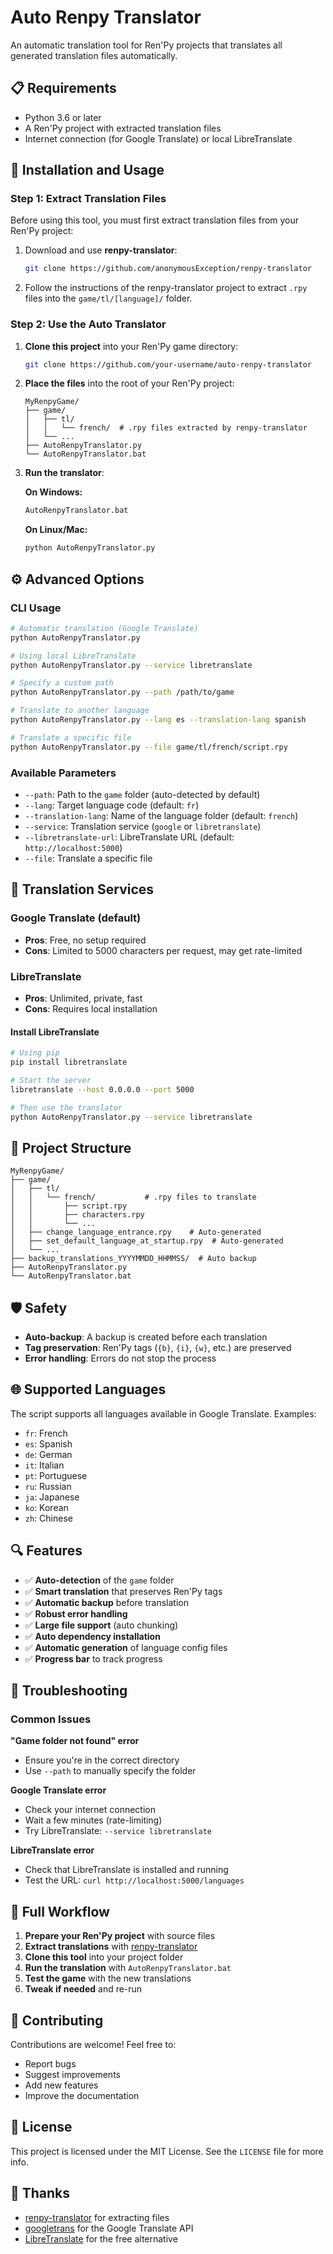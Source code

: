 # Auto Renpy Translator

An automatic translation tool for Ren'Py projects that translates all generated translation files automatically.

## 📋 Requirements

- Python 3.6 or later
- A Ren'Py project with extracted translation files
- Internet connection (for Google Translate) or local LibreTranslate

## 🚀 Installation and Usage

### Step 1: Extract Translation Files

Before using this tool, you must first extract translation files from your Ren'Py project:

1. Download and use **renpy-translator**:
   ```bash
   git clone https://github.com/anonymousException/renpy-translator
   ```

2. Follow the instructions of the renpy-translator project to extract `.rpy` files into the `game/tl/[language]/` folder.

### Step 2: Use the Auto Translator

1. **Clone this project** into your Ren'Py game directory:
   ```bash
   git clone https://github.com/your-username/auto-renpy-translator
   ```

2. **Place the files** into the root of your Ren'Py project:
   ```
   MyRenpyGame/
   ├── game/
   │   ├── tl/
   │   │   └── french/  # .rpy files extracted by renpy-translator
   │   └── ...
   ├── AutoRenpyTranslator.py
   └── AutoRenpyTranslator.bat
   ```

3. **Run the translator**:

   **On Windows:**
   ```bash
   AutoRenpyTranslator.bat
   ```

   **On Linux/Mac:**
   ```bash
   python AutoRenpyTranslator.py
   ```

## ⚙️ Advanced Options

### CLI Usage

```bash
# Automatic translation (Google Translate)
python AutoRenpyTranslator.py

# Using local LibreTranslate
python AutoRenpyTranslator.py --service libretranslate

# Specify a custom path
python AutoRenpyTranslator.py --path /path/to/game

# Translate to another language
python AutoRenpyTranslator.py --lang es --translation-lang spanish

# Translate a specific file
python AutoRenpyTranslator.py --file game/tl/french/script.rpy
```

### Available Parameters

- `--path`: Path to the `game` folder (auto-detected by default)
- `--lang`: Target language code (default: `fr`)
- `--translation-lang`: Name of the language folder (default: `french`)
- `--service`: Translation service (`google` or `libretranslate`)
- `--libretranslate-url`: LibreTranslate URL (default: `http://localhost:5000`)
- `--file`: Translate a specific file

## 🔧 Translation Services

### Google Translate (default)
- **Pros**: Free, no setup required
- **Cons**: Limited to 5000 characters per request, may get rate-limited

### LibreTranslate
- **Pros**: Unlimited, private, fast
- **Cons**: Requires local installation

#### Install LibreTranslate

```bash
# Using pip
pip install libretranslate

# Start the server
libretranslate --host 0.0.0.0 --port 5000

# Then use the translator
python AutoRenpyTranslator.py --service libretranslate
```

## 📁 Project Structure

```
MyRenpyGame/
├── game/
│   ├── tl/
│   │   └── french/           # .rpy files to translate
│   │       ├── script.rpy
│   │       ├── characters.rpy
│   │       └── ...
│   ├── change_language_entrance.rpy    # Auto-generated
│   ├── set_default_language_at_startup.rpy  # Auto-generated
│   └── ...
├── backup_translations_YYYYMMDD_HHMMSS/  # Auto backup
├── AutoRenpyTranslator.py
└── AutoRenpyTranslator.bat
```

## 🛡️ Safety

- **Auto-backup**: A backup is created before each translation
- **Tag preservation**: Ren'Py tags (`{b}`, `{i}`, `{w}`, etc.) are preserved
- **Error handling**: Errors do not stop the process

## 🌐 Supported Languages

The script supports all languages available in Google Translate. Examples:

- `fr`: French
- `es`: Spanish
- `de`: German
- `it`: Italian
- `pt`: Portuguese
- `ru`: Russian
- `ja`: Japanese
- `ko`: Korean
- `zh`: Chinese

## 🔍 Features

- ✅ **Auto-detection** of the `game` folder
- ✅ **Smart translation** that preserves Ren'Py tags
- ✅ **Automatic backup** before translation
- ✅ **Robust error handling**
- ✅ **Large file support** (auto chunking)
- ✅ **Auto dependency installation**
- ✅ **Automatic generation** of language config files
- ✅ **Progress bar** to track progress

## 🐛 Troubleshooting

### Common Issues

**"Game folder not found" error**
- Ensure you're in the correct directory
- Use `--path` to manually specify the folder

**Google Translate error**
- Check your internet connection
- Wait a few minutes (rate-limiting)
- Try LibreTranslate: `--service libretranslate`

**LibreTranslate error**
- Check that LibreTranslate is installed and running
- Test the URL: `curl http://localhost:5000/languages`

## 📝 Full Workflow

1. **Prepare your Ren'Py project** with source files
2. **Extract translations** with [renpy-translator](https://github.com/anonymousException/renpy-translator)
3. **Clone this tool** into your project folder
4. **Run the translation** with `AutoRenpyTranslator.bat`
5. **Test the game** with the new translations
6. **Tweak if needed** and re-run

## 🤝 Contributing

Contributions are welcome! Feel free to:
- Report bugs
- Suggest improvements
- Add new features
- Improve the documentation

## 📄 License

This project is licensed under the MIT License. See the `LICENSE` file for more info.

## 🙏 Thanks

- [renpy-translator](https://github.com/anonymousException/renpy-translator) for extracting files
- [googletrans](https://github.com/ssut/googletrans) for the Google Translate API
- [LibreTranslate](https://github.com/LibreTranslate/LibreTranslate) for the free alternative